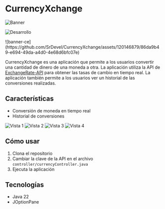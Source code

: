 # CurrencyXchange
<!-- Imagen -->
![Banner](https://github.com/SrDevel/CurrencyXchange/assets/120146879/05ddea72-e816-4daf-b811-b421bc2b539c)


<!-- Badges -->
![Desarrollo](https://img.shields.io/badge/estado-desarrollo-blue)

<!-- Descripción -->![banner-ce](https://github.com/SrDevel/CurrencyXchange/assets/120146879/86da9b49-e694-49da-a4d0-4e68d6bfc07e)


CurrencyXchange es una aplicación que permite a los usuarios convertir una cantidad de dinero de una moneda a otra. La aplicación utiliza la API de [ExchangeRate-API](https://www.exchangerate-api.com/) para obtener las tasas de cambio en tiempo real. La aplicación también permite a los usuarios ver un historial de las conversiones realizadas.

## Características
- Conversión de moneda en tiempo real
- Historial de conversiones

![Vista 1](https://github.com/SrDevel/CurrencyXchange/assets/120146879/163936b1-054d-4ea9-9ddc-9e515ee7c7b0)
![Vista 2](https://github.com/SrDevel/CurrencyXchange/assets/120146879/80a5e10c-fede-42fd-8f5e-057006fcedec)
![Vista 3](https://github.com/SrDevel/CurrencyXchange/assets/120146879/ecd0fdfc-e83f-4e46-9c7b-d2ba13841637)
![Vista 4](https://github.com/SrDevel/CurrencyXchange/assets/120146879/1d8b15cf-eb20-4bd6-9de5-76acd6fe2b77)


## Cómo usar
1. Clona el repositorio
2. Cambiar la clave de la API en el archivo `controller/currencyController.java`
3. Ejecuta la aplicación

## Tecnologías
- Java 22
- JOptionPane

